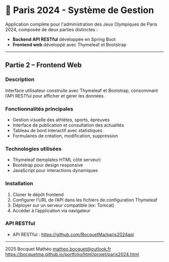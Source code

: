 # 🏅 Paris 2024 - Système de Gestion

Application complète pour l'administration des Jeux Olympiques de Paris 2024, composée de deux parties distinctes :  
- **Backend API RESTful** développée en Spring Boot  
- **Frontend web** développé avec Thymeleaf et Bootstrap  

---

## Partie 2 – Frontend Web

### Description

Interface utilisateur construite avec Thymeleaf et Bootstrap, consommant l’API RESTful pour afficher et gérer les données.

### Fonctionnalités principales

- Gestion visuelle des athlètes, sports, épreuves  
- Interface de publication et consultation des actualités  
- Tableau de bord interactif avec statistiques  
- Formulaires de création, modification, suppression  

### Technologies utilisées

- Thymeleaf (templates HTML côté serveur)  
- Bootstrap pour design responsive  
- JavaScript pour interactions dynamiques  

### Installation

1. Cloner le dépôt frontend  
2. Configurer l’URL de l’API dans les fichiers de configuration Thymeleaf  
3. Déployer sur un serveur compatible (ex: Tomcat)  
4. Accéder à l’application via navigateur  

### API RESTful
- API RESTful : https://github.com/BocquetMa/paris2024api

---

2025 Bocquet Mathéo
matheo.bocquet@outlook.fr
https://bocquetma.github.io/portfolio/html/projet/paris2024.html
